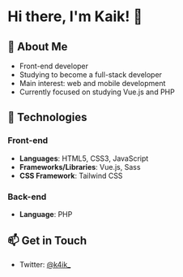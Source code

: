# Hi there, I'm Kaik! 👋

## 🌱 About Me
- Front-end developer
- Studying to become a full-stack developer
- Main interest: web and mobile development
- Currently focused on studying Vue.js and PHP

## 🚀 Technologies
### Front-end
- **Languages**: HTML5, CSS3, JavaScript
- **Frameworks/Libraries**: Vue.js, Sass
- **CSS Framework**: Tailwind CSS

### Back-end
- **Language**: PHP

## 📫 Get in Touch
- Twitter: [@k4ik_](https://twitter.com/k4ik_)
